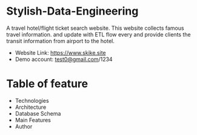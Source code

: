 # Stylish-Data-Engineering
A travel hotel/flight ticket search website. This website collects famous travel information. and update with ETL flow every and provide clients the transit information from airport to the hotel.
* Website Link: https://www.skike.site
* Demo account: test0@gmail.com/1234
# Table of feature
* Technologies
* Architecture
* Database Schema
* Main Features
* Author
